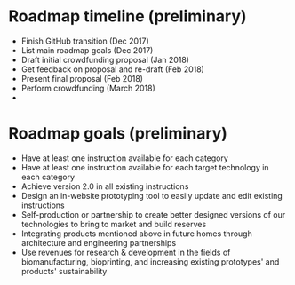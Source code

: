 # Roadmap timeline (preliminary)

* Finish GitHub transition (Dec 2017)
* List main roadmap goals (Dec 2017)
* Draft initial crowdfunding proposal (Jan 2018)
* Get feedback on proposal and re-draft (Feb 2018)
* Present final proposal (Feb 2018)
* Perform crowdfunding (March 2018)
* 

# Roadmap goals (preliminary)

* Have at least one instruction available for each category
* Have at least one instruction available for each target technology in each category
* Achieve version 2.0 in all existing instructions
* Design an in-website prototyping tool to easily update and edit existing instructions
* Self-production or partnership to create better designed versions of our technologies to bring to market and build reserves
* Integrating products mentioned above in future homes through architecture and engineering partnerships
* Use revenues for research & development in the fields of biomanufacturing, bioprinting, and increasing existing prototypes' and products' sustainability

